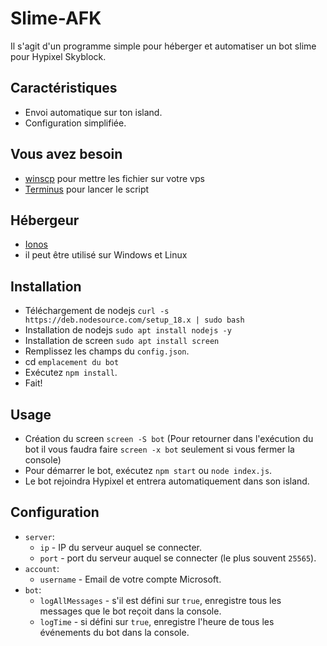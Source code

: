 # Slime-AFK
Il s'agit d'un programme simple pour héberger et automatiser un bot slime pour Hypixel Skyblock.

## Caractéristiques
- Envoi automatique sur ton island.
- Configuration simplifiée.

## Vous avez besoin
- [winscp](https://winscp.net/eng/download.php) pour mettre les fichier sur votre vps
- [Terminus](https://termius.com/) pour lancer le script

## Hébergeur
- [Ionos](https://www.ionos.fr/serveurs/vps)
- il peut être utilisé sur Windows et Linux

## Installation
- Téléchargement de nodejs `curl -s https://deb.nodesource.com/setup_18.x | sudo bash`
- Installation de nodejs `sudo apt install nodejs -y`
- Installation de screen `sudo apt install screen`
- Remplissez les champs du `config.json`.
- cd `emplacement du bot`
- Exécutez `npm install`.
- Fait!

## Usage
- Création du screen `screen -S bot` (Pour retourner dans l'exécution du bot il vous faudra faire `screen -x bot` seulement si vous fermer la console) 
- Pour démarrer le bot, exécutez `npm start` ou `node index.js`.
- Le bot rejoindra Hypixel et entrera automatiquement dans son island.

## Configuration
- `server`:
    - `ip` - IP du serveur auquel se connecter.
    - `port` - port du serveur auquel se connecter (le plus souvent `25565`).
- `account`:
    - `username` - Email de votre compte Microsoft.
- `bot`:
    - `logAllMessages` - s'il est défini sur `true`, enregistre tous les messages que le bot reçoit dans la console.
    - `logTime` - si défini sur `true`, enregistre l'heure de tous les événements du bot dans la console.
